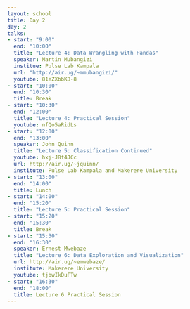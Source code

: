 ```yaml
---
layout: school
title: Day 2
day: 2
talks:
- start: "9:00"
  end: "10:00"
  title: "Lecture 4: Data Wrangling with Pandas"
  speaker: Martin Mubangizi
  institue: Pulse Lab Kampala
  url: "http://air.ug/~mmubangizi/"
  youtube: 81eZXbbK8-8
- start: "10:00"
  end: "10:30"
  title: Break
- start: "10:30"
  end: "12:00"
  title: "Lecture 4: Practical Session"
  youtube: nfQo5aRidLs
- start: "12:00"
  end: "13:00"
  speaker: John Quinn
  title: "Lecture 5: Classification Continued"
  youtube: hxj-J8f4JCc
  url: http://air.ug/~jquinn/
  institute: Pulse Lab Kampala and Makerere University
- start: "13:00"
  end: "14:00"
  title: Lunch
- start: "14:00"
  end: "15:20"
  title: "Lecture 5: Practical Session"
- start: "15:20"
  end: "15:30"
  title: Break
- start: "15:30"
  end: "16:30"
  speaker: Ernest Mwebaze
  title: "Lecture 6: Data Exploration and Visualization"
  url: http://air.ug/~emwebaze/
  institute: Makerere University
  youtube: tjbwIkDuFTw
- start: "16:30"
  end: "18:00"
  title: Lecture 6 Practical Session
---
```

